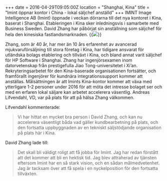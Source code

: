 +++
date = 2016-04-29T09:05:00Z
location = "Shanghai, Kina"
title = "Imint öppnar kontor i China - lokal säljchef anställd"
+++
IMINT Image Intelligence AB (Imint) öppnade i veckan dörrarna till det nya kontoret i Kina, baserat i Shanghai. Etableringen i Kina sker inledningsvis i samarbete med Business Sweden. David Zhang har påbörjat sin anställning som säljchef för hela den kinesiska fastlandsmarknaden.<!--more--> {{<img src="david-andreas.jpg" caption="David Zhang (tv), Säljchef för Imint Vidhance i Kina, och Andreas Lifvendahl (th), VD, på plats vid kontoret i Shanghai.">}}

Zhang, som är 40 år, har mer än 10 års erfarenhet av avancerad mjukvaruförsäljning till stora företag i Kina, har tidigare ansvarat för utländska bolags etablering och tillväxt i Kina, och bland annat varit säljchef för HP Software i Shanghai. Zhang har ingenjörsexamen inom datorvetenskap från prestigefulla Jiao Tong-universitetet i Xi’an. Rekryteringsarbetet för den Kina-baserade organisationen fortsätter, och framförallt ingenjörer för kundnära integrationssupport kommer att anställas. Målsättningen är att Imints Kina-kontor kommer att växa med ytterligare 1-2 personer under 2016 för att möta det intresse bolaget ser och med en erfaren lokal säljare kan arbetet accelerera väsentlig. Andreas Lifvendahl, VD, var på plats för att på hälsa Zhang välkommen.

Lifvendahl kommenterade:

>Vi har hittat en mycket bra person i David Zhang, och kan nu accelerera väsentligt båda vad gäller kundbearbetning på plats, och den fortsatta uppbyggnaden av en tekniskt säljstödjande organisation på plats här i Kina.

David Zhang lade till:

>Det skall bli väldigt roligt att få jobba för Imint. Jag har redan förstått att det kommer att bli en hektisk tid. Jag blev attraherad av tjänsten eftersom Imint har en så stark vision, och en sådan målmedvetenhet. Jag är tacksam över att få spela i en nyckelposition för den fortsatta tillväxten.
